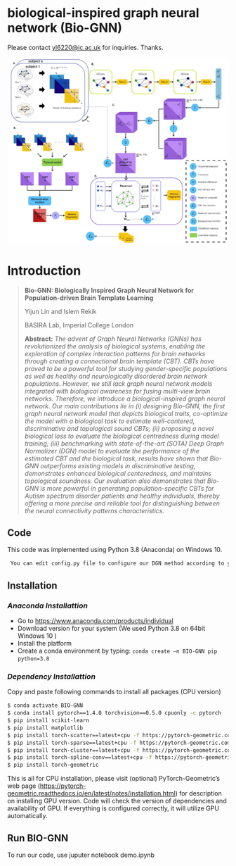 # biological-inspired graph neural network (Bio-GNN)

Please contact yl6220@ic.ac.uk for inquiries. Thanks. 

![BIO-GNN pipeline](main_figure.jpg)

# Introduction

> **Bio-GNN: Biologically Inspired Graph Neural Network for Population-driven Brain Template Learning**
>
> Yijun Lin and Islem Rekik
>
> BASIRA Lab, Imperial College London
>
> **Abstract:** *The advent of Graph Neural Networks (GNNs) has revolutionized the analysis of biological systems, enabling the exploration of complex interaction patterns for brain networks through creating a connectional brain template (CBT). CBTs have proved to be a powerful tool for studying gender-specific populations as well as healthy and neurologically disordered brain network populations. However, we still lack graph neural network models integrated with biological awareness for fusing multi-view brain networks. Therefore, we introduce a biological-inspired graph neural network. Our main contributions lie in (i) designing Bio-GNN, the first graph neural network model that depicts biological traits, co-optimize the model with a biological task to estimate well-cantered, discriminative and topological sound CBTs; (ii) proposing a novel biological loss to evaluate the biological centredness during model training; (iii) benchmarking with state-of-the-art (SOTA) Deep Graph Normalizer (DGN)  model to evaluate the performance of the estimated CBT and the biological task, results have shown that Bio-GNN outperforms existing models in discriminative testing, demonstrates enhanced biological centeredness, and maintains topological soundness. Our evaluation also demonstrates that Bio-GNN is more powerful in generating population-specific CBTs for Autism spectrum disorder patients and healthy individuals, thereby offering a more precise and reliable tool for distinguishing between the neural connectivity patterns characteristics.*


## Code
This code was implemented using Python 3.8 (Anaconda) on Windows 10.
```diff
 You can edit config.py file to configure our DGN method according to your needs.
```

## Installation
### *Anaconda Installattion*
* Go to  https://www.anaconda.com/products/individual
* Download version for your system (We used Python 3.8  on 64bit Windows 10 )
* Install the platform
* Create a conda environment by typing:  ```conda create –n BIO-GNN pip python=3.8 ```

### *Dependency Installattion*
Copy and paste following commands to install all packages (CPU version)
```sh
$ conda activate BIO-GNN
$ conda install pytorch==1.4.0 torchvision==0.5.0 cpuonly -c pytorch
$ pip install scikit-learn
$ pip install matplotlib
$ pip install torch-scatter==latest+cpu -f https://pytorch-geometric.com/whl/torch-1.4.0.html
$ pip install torch-sparse==latest+cpu -f https://pytorch-geometric.com/whl/torch-1.4.0.html
$ pip install torch-cluster==latest+cpu -f https://pytorch-geometric.com/whl/torch-1.4.0.html
$ pip install torch-spline-conv==latest+cpu -f https://pytorch-geometric.com/whl/torch-1.4.0.html
$ pip install torch-geometric
```
This is all for CPU installation, please visit (optional) PyTorch-Geometric’s web page (https://pytorch-geometric.readthedocs.io/en/latest/notes/installation.html) for description on installing GPU version. Code will check the version of dependencies and availability of GPU. If everything is configured correctly, it will utilize GPU automatically.

## Run BIO-GNN
To run our code, use juputer notebook demo.ipynb
